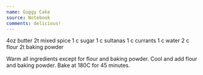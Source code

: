 ```yaml
---
name: Guggy Cake
source: Notebook
comments: delicious!
---
```


4oz butter
2t mixed spice
1 c sugar
1 c sultanas
1 c currants
1 c water
2 c flour
2t baking powder

Warm all ingredients except for flour and baking powder.  Cool and add flour and baking powder.  Bake at 180C for 45 minutes.

